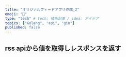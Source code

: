 ```yaml
---
title: "オリジナルフィードアプリ作成_2"
emoji: "💨"
type: "tech" # tech: 技術記事 / idea: アイデア
topics: ["Golang", "api", "gin"]
published: false
---
```


## rss apiから値を取得しレスポンスを返す

